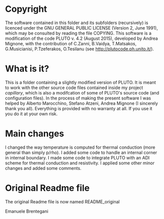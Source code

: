 # Copyright
The software contained in this folder and its subfolders (recursively) is licenced under the GNU GENERAL PUBLIC LICENSE (Version 2, June 1991), which may be consulted by reading the file COPYING.
This software is a modification of the code PLUTO v. 4.2 (August 2015), developed by Andrea Mignone, with the contribution of C.Zanni, B.Vaidya, T.Matsakos, G.Musicianisi, P.Tzeferakos, O.Tesilanu (see http://plutocode.ph.unito.it/).
# What is it?
This is a folder containing a slightly modified version of PLUTO. It is meant to work with the other source code files contained inside my project _capillary_, which is also a modifcation of some of PLUTO's source code (and configuration files). In the process of making the present software I was helped by Alberto Marocchino, Stefano Atzeni, Andrea Mignone (I sincerely thank you all).
Everything is provided with no warranty at all. If you use it you do it at your own risk.
# Main changes
I changed the way temperature is computed for thermal conduction (more general than simply p/rho).
I added some code to handle an internal corner in internal boundary.
I made some code to integrate PLUTO with an ADI scheme for thermal conduction and resistivity.
I applied some other minor changes and added some comments.
# Original Readme file
The original Readme file is now named README_original

Emanuele Brentegani
